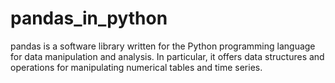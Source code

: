 # pandas_in_python
pandas is a software library written for the Python programming language for data manipulation and analysis. In particular, it offers data structures and operations for manipulating numerical tables and time series.
